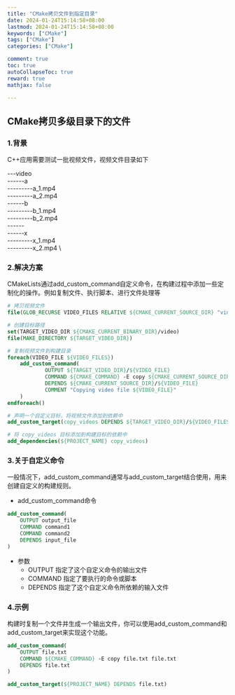 ```yaml
---
title: "CMake拷贝文件到指定目录"
date: 2024-01-24T15:14:58+08:00
lastmod: 2024-01-24T15:14:58+08:00
keywords: ["CMake"]
tags: ["CMake"]
categories: ["CMake"]

comment: true
toc: true
autoCollapseToc: true
reward: true
mathjax: false

---
```


<!--more-->

## CMake拷贝多级目录下的文件

### 1.背景

C++应用需要测试一批视频文件，视频文件目录如下

---video \
------a \
---------a_1.mp4 \
---------a_2.mp4 \
------b \
---------b_1.mp4 \
---------b_2.mp4 \
------ \
------x \
---------x_1.mp4 \
---------x_2.mp4 \

### 2.解决方案


CMakeLists通过add_custom_command自定义命令，在构建过程中添加一些定制化的操作。例如复制文件、执行脚本、进行文件处理等

```CMake
# 拷贝视频文件
file(GLOB_RECURSE VIDEO_FILES RELATIVE ${CMAKE_CURRENT_SOURCE_DIR} "video/*/*.mp4")

# 创建目标路径
set(TARGET_VIDEO_DIR ${CMAKE_CURRENT_BINARY_DIR}/video)
file(MAKE_DIRECTORY ${TARGET_VIDEO_DIR})

# 复制视频文件到构建目录
foreach(VIDEO_FILE ${VIDEO_FILES})
	add_custom_command(
			OUTPUT ${TARGET_VIDEO_DIR}/${VIDEO_FILE}
			COMMAND ${CMAKE_COMMAND} -E copy ${CMAKE_CURRENT_SOURCE_DIR}/${VIDEO_FILE} ${TARGET_VIDEO_DIR}/${VIDEO_FILE}
			DEPENDS ${CMAKE_CURRENT_SOURCE_DIR}/${VIDEO_FILE}
			COMMENT "Copying video file ${VIDEO_FILE}"
	)
endforeach()

# 声明一个自定义目标，将视频文件添加到依赖中
add_custom_target(copy_videos DEPENDS ${TARGET_VIDEO_DIR}/${VIDEO_FILES})

# 将 copy_videos 目标添加到构建目标的依赖中
add_dependencies(${PROJECT_NAME} copy_videos)

```

### 3.关于自定义命令
一般情况下，add_custom_command通常与add_custom_target结合使用，用来创建自定义的构建规则。

* add_custom_command命令

```CMake
add_custom_command(
    OUTPUT output_file
    COMMAND command1
    COMMAND command2
    DEPENDS input_file
)
```

* 参数
  * OUTPUT 指定了这个自定义命令的输出文件
  * COMMAND 指定了要执行的命令或脚本
  * DEPENDS 指定了这个自定义命令所依赖的输入文件
  
### 4.示例
构建时复制一个文件并生成一个输出文件，你可以使用add_custom_command和add_custom_target来实现这个功能。

```CMake
add_custom_command(
    OUTPUT file.txt
    COMMAND ${CMAKE_COMMAND} -E copy file.txt file.txt
    DEPENDS file.txt
)

add_custom_target(${PROJECT_NAME} DEPENDS file.txt)

```

